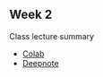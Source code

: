 ## Week 2

Class lecture summary
- [Colab](https://colab.research.google.com/drive/1GORwEXJALOH4wZcFLw8I8Ero1CtsH1og?usp=sharing)
- [Deepnote](https://deepnote.com/@thaweewat-rugsujarit/KDAISTAT-de530bcd-77b3-4934-990b-2f7f49c601b6)
